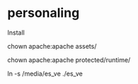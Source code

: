 personaling
===========

Install

chown apache:apache assets/

chown apache:apache protected/runtime/

ln -s /media/es_ve ./es_ve
